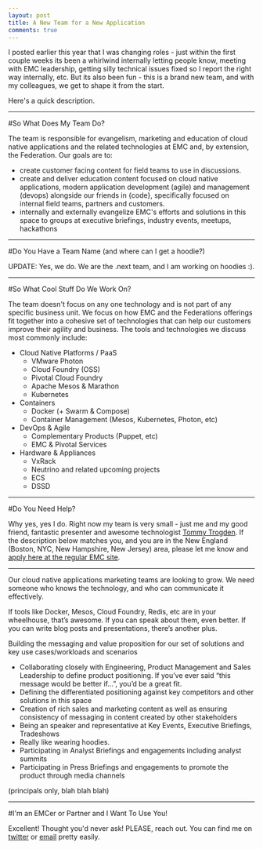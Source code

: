 ```yaml
---
layout: post
title: A New Team for a New Application
comments: true
---
```


I posted earlier this year that I was changing roles - just within the first couple weeks its been a whirlwind internally letting people know, meeting with EMC leadership, getting silly technical issues fixed so I report the right way internally, etc.  But its also been fun - this is a brand new team, and with my colleagues, we get to shape it from the start.

Here's a quick description.

---

#So What Does My Team Do?

The team is responsible for evangelism, marketing and education of cloud native applications and the related technologies at EMC and, by extension, the Federation.  Our goals are to:

* create customer facing content for field teams to use in discussions.
* create and deliver education content focused on cloud native applications, modern application development (agile) and management (devops) alongside our friends in {code}, specifically focused on internal field teams, partners and customers.
* internally and externally evangelize EMC's efforts and solutions in this space to groups at executive briefings, industry events, meetups, hackathons

---

#Do You Have a Team Name (and where can I get a hoodie?)

UPDATE: Yes, we do.  We are the .next team, and I am working on hoodies :).

---

#So What Cool Stuff Do We Work On?

The team doesn't focus on any one technology and is not part of any specific business unit.  We focus on how EMC and the Federations offerings fit together into a cohesive set of technologies that can help our customers improve their agility and business. The tools and technologies we discuss most commonly include:

* Cloud Native Platforms / PaaS
  * VMware Photon
  * Cloud Foundry (OSS)
  * Pivotal Cloud Foundry
  * Apache Mesos & Marathon
  * Kubernetes
* Containers
  * Docker (+ Swarm & Compose)
  * Container Management (Mesos, Kubernetes, Photon, etc)
* DevOps & Agile
  * Complementary Products (Puppet, etc)
  * EMC & Pivotal Services
* Hardware & Appliances
  * VxRack
  * Neutrino and related upcoming projects
  * ECS
  * DSSD
 
---
 
#Do You Need Help?
 
Why yes, yes I do.  Right now my team is very small - just me and my good friend, fantastic presenter and awesome technologist [Tommy Trogden](https://twitter.com/vTexan?ref_src=twsrc%5Egoogle%7Ctwcamp%5Eserp%7Ctwgr%5Eauthor).  If the description below matches you, and you are in the New England (Boston, NYC, New Hampshire, New Jersey) area, please let me know and [apply here at the regular EMC site](https://jobs.brassring.com/tgwebhost/jobdetails.aspx?SID=%5ecveevQD6oZRDk7mRyru7mRUAS5uSbSrCflusRkMBL3kQvA9fSosfmKqgCLZ0RGx0&jobId=499179&type=search&JobReqLang=1&recordstart=1&JobSiteId=5116&JobSiteInfo=499179_5116&GQId=0).

---

Our cloud native applications marketing teams are looking to grow.  We need someone who knows the technology, and who can communicate it effectively.

If tools like Docker, Mesos, Cloud Foundry, Redis, etc are in your wheelhouse, that’s awesome.  If you can speak about them, even better.  If you can write blog posts and presentations, there’s another plus.

Building the messaging and value proposition for our set of solutions and key use cases/workloads and scenarios    

* Collaborating closely with Engineering, Product Management and Sales Leadership to define product positioning.  If you’ve ever said “this message would be better if…”, you’d be a great fit.
* Defining the differentiated positioning against key competitors and other solutions in this space
* Creation of rich sales and marketing content as well as ensuring consistency of messaging in content created by other stakeholders
* Being an speaker and representative at Key Events, Executive Briefings, Tradeshows
* Really like wearing hoodies.
* Participating in Analyst Briefings and engagements including analyst summits
* Participating in Press Briefings and engagements to promote the product through media channels
 
(principals only, blah blah blah)

---

#I'm an EMCer or Partner and I Want To Use You!

Excellent!  Thought you'd never ask!   PLEASE, reach out.  You can find me on [twitter](https://twitter.com/mcowger) or [email](mailto:matt.cowger@emc.com) pretty easily.
